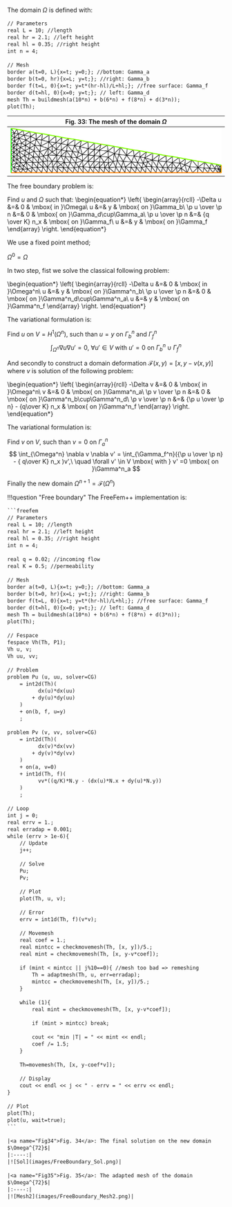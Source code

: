The domain $\Omega$ is defined with:

```freefem
// Parameters
real L = 10; //length
real hr = 2.1; //left height
real hl = 0.35; //right height
int n = 4;

// Mesh
border a(t=0, L){x=t; y=0;}; //bottom: Gamma_a
border b(t=0, hr){x=L; y=t;}; //right: Gamma_b
border f(t=L, 0){x=t; y=t*(hr-hl)/L+hl;}; //free surface: Gamma_f
border d(t=hl, 0){x=0; y=t;}; // left: Gamma_d
mesh Th = buildmesh(a(10*n) + b(6*n) + f(8*n) + d(3*n));
plot(Th);
```

|<a name="Fig33">Fig. 33</a>: The mesh of the domain $\Omega$|
|:----:|
|![Mesh1](images/FreeBoundary_Mesh1.png)|

The free boundary problem is:

Find $u$ and $\Omega$ such that:
\begin{equation*}
	\left\{
	\begin{array}{rcll}
		-\Delta u &=& 0 & \mbox{ in }\Omega\\
		u &=& y & \mbox{ on }\Gamma_b\\
		\p u \over \p n &=& 0 & \mbox{ on }\Gamma_d\cup\Gamma_a\\
		\p u \over \p n &=& {q \over K} n_x & \mbox{ on }\Gamma_f\\
		u &=& y & \mbox{ on }\Gamma_f
	\end{array}
	\right.
\end{equation*}

We use a fixed point method;

$\Omega^0 = \Omega$

In two step, fist we solve the classical following problem:

\begin{equation*}
	\left\{
	\begin{array}{rcll}
		-\Delta u &=& 0 & \mbox{ in }\Omega^n\\
		u &=& y & \mbox{ on }\Gamma^n_b\\
		\p u \over \p n &=& 0 & \mbox{ on }\Gamma^n_d\cup\Gamma^n_a\\
		u &=& y & \mbox{ on }\Gamma^n_f
	\end{array}
	\right.
\end{equation*}

The variational formulation is:

Find $u$ on $V=H^1(\Omega^n)$, such than $u=y$ on $\Gamma^n_b$ and $\Gamma^n_f$
$$
\int_{\Omega^n}\nabla u \nabla u' = 0,\ \forall u' \in V \mbox{ with } u' =0 \mbox{ on }\Gamma^n_b \cup \Gamma^n_f
$$

And secondly to construct a domain deformation $\mathcal{F}(x,y)=[x,y-v(x,y)]$ where $v$ is solution of the following problem:

\begin{equation*}
	\left\{
	\begin{array}{rcll}
		-\Delta v &=& 0 & \mbox{ in }\Omega^n\\
		v &=& 0 & \mbox{ on }\Gamma^n_a\\
		\p v \over \p n &=& 0 & \mbox{ on }\Gamma^n_b\cup\Gamma^n_d\\
		\p v \over \p n &=& {\p u \over \p n} - {q\over K} n_x & \mbox{ on }\Gamma^n_f
	\end{array}
	\right.
\end{equation*}

The variational formulation is:

Find $v$ on $V$, such than $v=0$ on $\Gamma^n_a$
$$
\int_{\Omega^n} \nabla v \nabla v' = \int_{\Gamma_f^n}({\p u \over \p n} - { q\over K} n_x )v',\ \quad \forall v' \in V \mbox{ with } v' =0 \mbox{ on }\Gamma^n_a
$$

Finally the new domain $\Omega^{n+1} = \mathcal{F}(\Omega^n)$

!!!question "Free boundary"
	The FreeFem++ implementation is:

	```freefem
	// Parameters
	real L = 10; //length
	real hr = 2.1; //left height
	real hl = 0.35; //right height
	int n = 4;

	real q = 0.02; //incoming flow
	real K = 0.5; //permeability

	// Mesh
	border a(t=0, L){x=t; y=0;}; //bottom: Gamma_a
	border b(t=0, hr){x=L; y=t;}; //right: Gamma_b
	border f(t=L, 0){x=t; y=t*(hr-hl)/L+hl;}; //free surface: Gamma_f
	border d(t=hl, 0){x=0; y=t;}; // left: Gamma_d
	mesh Th = buildmesh(a(10*n) + b(6*n) + f(8*n) + d(3*n));
	plot(Th);

	// Fespace
	fespace Vh(Th, P1);
	Vh u, v;
	Vh uu, vv;

	// Problem
	problem Pu (u, uu, solver=CG)
		= int2d(Th)(
			  dx(u)*dx(uu)
			+ dy(u)*dy(uu)
		)
		+ on(b, f, u=y)
		;

	problem Pv (v, vv, solver=CG)
		= int2d(Th)(
			  dx(v)*dx(vv)
			+ dy(v)*dy(vv)
		)
		+ on(a, v=0)
		+ int1d(Th, f)(
			  vv*((q/K)*N.y - (dx(u)*N.x + dy(u)*N.y))
		)
		;

	// Loop
	int j = 0;
	real errv = 1.;
	real erradap = 0.001;
	while (errv > 1e-6){
		// Update
		j++;

		// Solve
		Pu;
		Pv;

		// Plot
		plot(Th, u, v);

		// Error
		errv = int1d(Th, f)(v*v);

		// Movemesh
		real coef = 1.;
		real mintcc = checkmovemesh(Th, [x, y])/5.;
		real mint = checkmovemesh(Th, [x, y-v*coef]);

		if (mint < mintcc || j%10==0){ //mesh too bad => remeshing
			Th = adaptmesh(Th, u, err=erradap);
			mintcc = checkmovemesh(Th, [x, y])/5.;
		}

		while (1){
			real mint = checkmovemesh(Th, [x, y-v*coef]);

			if (mint > mintcc) break;

			cout << "min |T| = " << mint << endl;
			coef /= 1.5;
		}

		Th=movemesh(Th, [x, y-coef*v]);

		// Display
		cout << endl << j << " - errv = " << errv << endl;
	}

	// Plot
	plot(Th);
	plot(u, wait=true);
	```

	|<a name="Fig34">Fig. 34</a>: The final solution on the new domain $\Omega^{72}$|
	|:----:|
	|![Sol](images/FreeBoundary_Sol.png)|

	|<a name="Fig35">Fig. 35</a>: The adapted mesh of the domain $\Omega^{72}$|
	|:----:|
	|![Mesh2](images/FreeBoundary_Mesh2.png)|
